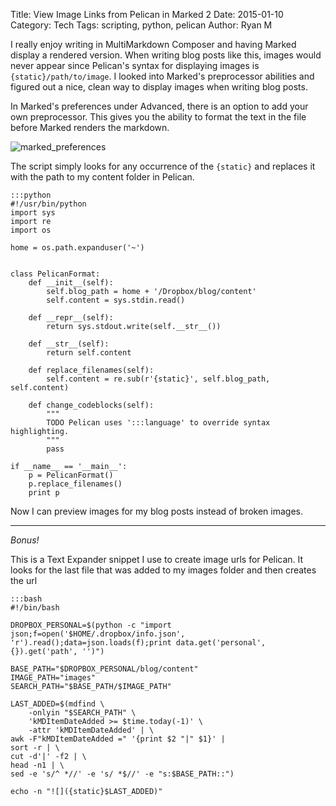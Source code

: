 Title: View Image Links from Pelican in Marked 2
Date: 2015-01-10
Category: Tech
Tags: scripting, python, pelican
Author: Ryan M

I really enjoy writing in MultiMarkdown Composer and having Marked display a rendered version. When writing blog posts like this, images would never appear since Pelican's syntax for displaying images is `{static}/path/to/image`. I looked into Marked's preprocessor abilities and figured out a nice, clean way to display images when writing blog posts.
<!-- PELICAN_END_SUMMARY -->  
In Marked's preferences under Advanced, there is an option to add your own preprocessor. This gives you the ability to format the text in the file before Marked renders the markdown.

![marked_preferences]({static}marked_preferences.png)

The script simply looks for any occurrence of the `{static}` and replaces it with the path to my content folder in Pelican.

	:::python
    #!/usr/bin/python
    import sys
    import re
    import os

    home = os.path.expanduser('~')


    class PelicanFormat:
        def __init__(self):
            self.blog_path = home + '/Dropbox/blog/content'
            self.content = sys.stdin.read()

        def __repr__(self):
            return sys.stdout.write(self.__str__())

        def __str__(self):
            return self.content

        def replace_filenames(self):
            self.content = re.sub(r'{static}', self.blog_path, self.content)

        def change_codeblocks(self):
            """
            TODO Pelican uses ':::language' to override syntax highlighting.
            """
            pass

    if __name__ == '__main__':
        p = PelicanFormat()
        p.replace_filenames()
        print p


Now I can preview images for my blog posts instead of broken images.

---

*Bonus!*

This is a Text Expander snippet I use to create image urls for Pelican. It looks for the last file that was added to my images folder and then creates the url

	:::bash
    #!/bin/bash

    DROPBOX_PERSONAL=$(python -c "import json;f=open('$HOME/.dropbox/info.json', 'r').read();data=json.loads(f);print data.get('personal', {}).get('path', '')")

    BASE_PATH="$DROPBOX_PERSONAL/blog/content"
    IMAGE_PATH="images"
    SEARCH_PATH="$BASE_PATH/$IMAGE_PATH"

    LAST_ADDED=$(mdfind \
        -onlyin "$SEARCH_PATH" \
        'kMDItemDateAdded >= $time.today(-1)' \
        -attr 'kMDItemDateAdded' | \
    awk -F"kMDItemDateAdded =" '{print $2 "|" $1}' |
    sort -r | \
    cut -d'|' -f2 | \
    head -n1 | \
    sed -e 's/^ *//' -e 's/ *$//' -e "s:$BASE_PATH::")

    echo -n "![]({static}$LAST_ADDED)"
